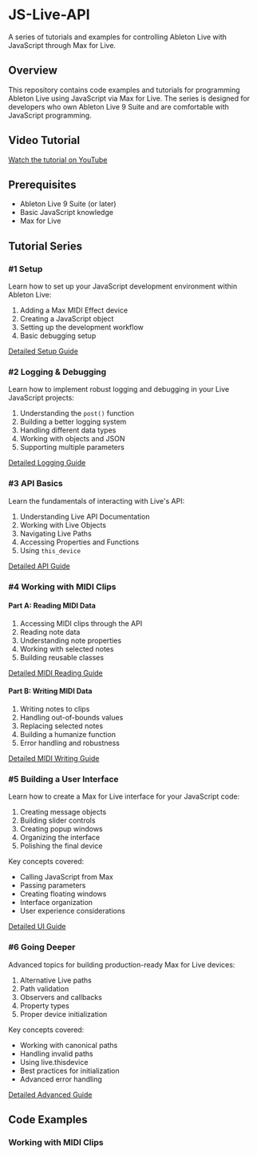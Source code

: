 # JS-Live-API

A series of tutorials and examples for controlling Ableton Live with JavaScript through Max for Live.

## Overview

This repository contains code examples and tutorials for programming Ableton Live using JavaScript via Max for Live. The series is designed for developers who own Ableton Live 9 Suite and are comfortable with JavaScript programming.

## Video Tutorial
[Watch the tutorial on YouTube](https://www.youtube.com/watch?v=VhxTB01oS9Y)

## Prerequisites

- Ableton Live 9 Suite (or later)
- Basic JavaScript knowledge
- Max for Live

## Tutorial Series

### #1 Setup

Learn how to set up your JavaScript development environment within Ableton Live:

1. Adding a Max MIDI Effect device
2. Creating a JavaScript object
3. Setting up the development workflow
4. Basic debugging setup

[Detailed Setup Guide](docs/01-setup.md)

### #2 Logging & Debugging

Learn how to implement robust logging and debugging in your Live JavaScript projects:

1. Understanding the `post()` function
2. Building a better logging system
3. Handling different data types
4. Working with objects and JSON
5. Supporting multiple parameters

[Detailed Logging Guide](docs/02-logging.md)

### #3 API Basics

Learn the fundamentals of interacting with Live's API:

1. Understanding Live API Documentation
2. Working with Live Objects
3. Navigating Live Paths
4. Accessing Properties and Functions
5. Using `this_device`

[Detailed API Guide](docs/03-api-basics.md)

### #4 Working with MIDI Clips

#### Part A: Reading MIDI Data

1. Accessing MIDI clips through the API
2. Reading note data
3. Understanding note properties
4. Working with selected notes
5. Building reusable classes

[Detailed MIDI Reading Guide](docs/04-midi-clips.md)

#### Part B: Writing MIDI Data

1. Writing notes to clips
2. Handling out-of-bounds values
3. Replacing selected notes
4. Building a humanize function
5. Error handling and robustness

[Detailed MIDI Writing Guide](docs/04-midi-clips-b.md)

### #5 Building a User Interface

Learn how to create a Max for Live interface for your JavaScript code:

1. Creating message objects
2. Building slider controls
3. Creating popup windows
4. Organizing the interface
5. Polishing the final device

Key concepts covered:
- Calling JavaScript from Max
- Passing parameters
- Creating floating windows
- Interface organization
- User experience considerations

[Detailed UI Guide](docs/05-user-interface.md)

### #6 Going Deeper

Advanced topics for building production-ready Max for Live devices:

1. Alternative Live paths
2. Path validation
3. Observers and callbacks
4. Property types
5. Proper device initialization

Key concepts covered:
- Working with canonical paths
- Handling invalid paths
- Using live.thisdevice
- Best practices for initialization
- Advanced error handling

[Detailed Advanced Guide](docs/06-going-deeper.md)

## Code Examples

### Working with MIDI Clips